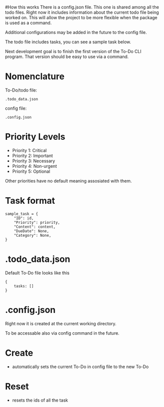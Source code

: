 #How this works
There is a config.json file. This one is shared among all the todo files. Right now it includes information about the current todo file being worked on. This will allow the project to be more flexible when the package is used as a command.

Additional configurations may be added in the future to the config file.

The todo file includes tasks, you can see a sample task below.

Next development goal is to finish the first version of the To-Do CLI program. That version should be easy to use via a command.



# Nomenclature
To-Do/todo file:

    .todo_data.json

config file: 

    .config.json


# Priority Levels
- Priority 1: Critical
- Priority 2: Important
- Priority 3: Necessary
- Priority 4: Non-urgent
- Priority 5: Optional  

Other priorities have no default meaning assosiated with them.

# Task format
    sample_task = {
        "ID": id,
        "Priority": priority,
        "Content": content,
        "DueDate": None,
        "Category": None,
    }

# .todo_data.json
Default To-Do file looks like this  

    {
        tasks: []
    }

# .config.json
Right now it is created at the current working directory.

To be accessable also via config command in the future.
    


# Create
- automatically sets the current To-Do in config file to the new To-Do

# Reset
- resets the ids of all the task
